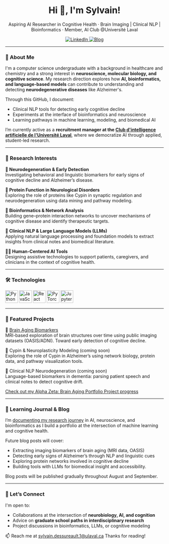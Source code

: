 <h1 align="center">Hi 👋, I'm Sylvain!</h1>

<p align="center">
Aspiring AI Researcher in Cognitive Health · Brain Imaging | Clinical NLP | Bioinformatics · Member, AI Club @Université Laval
</p>

<p align="center">
<a href="https://www.linkedin.com/in/sylvaindess/">
  <img src="https://img.shields.io/badge/LinkedIn-blue?style=for-the-badge&logo=linkedin" alt="LinkedIn">
</a>
<a href="https://sylvaindess.github.io">
  <img src="https://img.shields.io/badge/Blog-grey?style=for-the-badge&logo=githubpages" alt="Blog">
</a>
</p>

---

### 🎯 About Me

I'm a computer science undergraduate with a background in healthcare and chemistry and a strong interest in **neuroscience, molecular biology, and cognitive science**. My research direction explores how **AI, bioinformatics, and language-based models** can contribute to understanding and detecting **neurodegenerative diseases** like Alzheimer's.

Through this GitHub, I document:

- Clinical NLP tools for detecting early cognitive decline
- Experiments at the interface of bioinformatics and neuroscience
- Learning pathways in machine learning, modeling, and biomedical AI

I’m currently active as a **recruitment manager at the [Club d'intelligence artificielle de l'Université Laval](https://github.com/cia-ulaval)**, where we democratize AI through applied, student-led research.

---

### 🔬 Research Interests

**🧠 Neurodegeneration & Early Detection**  
Investigating behavioral and linguistic biomarkers for early signs of cognitive decline and Alzheimer’s disease.

**🧬 Protein Function in Neurological Disorders**  
Exploring the role of proteins like Cypin in synaptic regulation and neurodegeneration using data mining and pathway modeling.

**🧫 Bioinformatics & Network Analysis**  
Building gene–protein interaction networks to uncover mechanisms of cognitive disease and identify therapeutic targets.

**💬 Clinical NLP & Large Language Models (LLMs)**  
Applying natural language processing and foundation models to extract insights from clinical notes and biomedical literature.

**🧑‍⚕️ Human-Centered AI Tools**  
Designing assistive technologies to support patients, caregivers, and clinicians in the context of cognitive health.

---

### 🛠️ Technologies

<p align="left">
  <!-- Languages & Tools -->
  <img src="https://cdn.jsdelivr.net/gh/devicons/devicon@latest/icons/python/python-original.svg" width="40" height="40" alt="Python"/>
  <img src="https://cdn.jsdelivr.net/gh/devicons/devicon@latest/icons/javascript/javascript-original.svg" width="40" height="40" alt="JavaScript"/>
  <img src="https://cdn.jsdelivr.net/gh/devicons/devicon@latest/icons/react/react-original.svg" width="40" height="40" alt="React"/>
  <!-- AI, ML & Data Science -->
  <img src="https://cdn.jsdelivr.net/gh/devicons/devicon@latest/icons/pytorch/pytorch-original.svg" width="40" height="40" alt="PyTorch"/>
  <img src="https://cdn.jsdelivr.net/gh/devicons/devicon@latest/icons/jupyter/jupyter-original.svg" width="40" height="40" alt="Jupyter"/>
</p>

---

### 🚀 Featured Projects

🧠 [Brain Aging Biomarkers](https://github.com/sylvaindess/brain-aging-biomarkers)  
MRI-based exploration of brain structures over time using public imaging datasets (OASIS/ADNI). Toward early detection of cognitive decline.

🧬 Cypin & Neuroplasticity Modeling (coming soon)  
Exploring the role of Cypin in Alzheimer’s using network biology, protein data, and pathway visualization tools.

💬 Clinical NLP Neurodegeneration (coming soon)  
Language-based biomarkers in dementia: parsing patient speech and clinical notes to detect cognitive drift.

[Check out my Alpha Zeta: Brain Aging Portfolio Project progress](https://github.com/users/sylvaindess/projects/6)

---

### 📘 Learning Journal & Blog

I’m [documenting my research journey](https://sylvaindess.github.io/) in AI, neuroscience, and bioinformatics as I build a portfolio at the intersection of machine learning and cognitive health.

Future blog posts will cover:

- Extracting imaging biomarkers of brain aging (MRI data, OASIS)  
- Detecting early signs of Alzheimer’s through NLP and linguistic cues  
- Exploring protein networks involved in cognitive decline  
- Building tools with LLMs for biomedical insight and accessibility.

Blog posts will be published gradually throughout August and September.

---

### 🤝 Let’s Connect

I'm open to:
- Collaborations at the intersection of **neurobiology, AI, and cognition**
- Advice on **graduate school paths in interdisciplinary research**
- Project discussions in bioinformatics, LLMs, or cognitive modeling

📫 Reach me at sylvain.dessureault.1@ulaval.ca
Thanks for reading!
